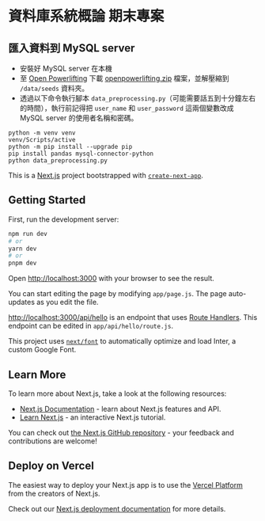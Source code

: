# 資料庫系統概論 期末專案
## 匯入資料到 MySQL server
- 安裝好 MySQL server 在本機
- 至 [Open Powerlifting](http://old.openpowerlifting.org/data.html) 下載 [openpowerlifting.zip](http://old.openpowerlifting.org/static/openpowerlifting.zip) 檔案，並解壓縮到 ```/data/seeds``` 資料夾。
- 透過以下命令執行腳本 ```data_preprocessing.py```（可能需要話五到十分鐘左右的時間），執行前記得把 ```user_name``` 和 ```user_password``` 這兩個變數改成 MySQL server 的使用者名稱和密碼。

```
python -m venv venv
venv/Scripts/active
python -m pip install --upgrade pip
pip install pandas mysql-connector-python
python data_preprocessing.py
```



This is a [Next.js](https://nextjs.org/) project bootstrapped with [`create-next-app`](https://github.com/vercel/next.js/tree/canary/packages/create-next-app).

## Getting Started

First, run the development server:

```bash
npm run dev
# or
yarn dev
# or
pnpm dev
```

Open [http://localhost:3000](http://localhost:3000) with your browser to see the result.

You can start editing the page by modifying `app/page.js`. The page auto-updates as you edit the file.

[http://localhost:3000/api/hello](http://localhost:3000/api/hello) is an endpoint that uses [Route Handlers](https://beta.nextjs.org/docs/routing/route-handlers). This endpoint can be edited in `app/api/hello/route.js`.

This project uses [`next/font`](https://nextjs.org/docs/basic-features/font-optimization) to automatically optimize and load Inter, a custom Google Font.

## Learn More

To learn more about Next.js, take a look at the following resources:

- [Next.js Documentation](https://nextjs.org/docs) - learn about Next.js features and API.
- [Learn Next.js](https://nextjs.org/learn) - an interactive Next.js tutorial.

You can check out [the Next.js GitHub repository](https://github.com/vercel/next.js/) - your feedback and contributions are welcome!

## Deploy on Vercel

The easiest way to deploy your Next.js app is to use the [Vercel Platform](https://vercel.com/new?utm_medium=default-template&filter=next.js&utm_source=create-next-app&utm_campaign=create-next-app-readme) from the creators of Next.js.

Check out our [Next.js deployment documentation](https://nextjs.org/docs/deployment) for more details.
